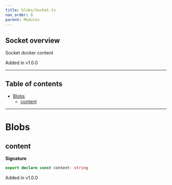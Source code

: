 ```yaml
---
title: blobs/Socket.ts
nav_order: 8
parent: Modules
---
```


## Socket overview

Socket docker content

Added in v1.0.0

---

<h2 class="text-delta">Table of contents</h2>

- [Blobs](#blobs)
  - [content](#content)

---

# Blobs

## content

**Signature**

```ts
export declare const content: string
```

Added in v1.0.0
